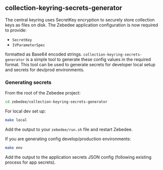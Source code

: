 ## collection-keyring-secrets-generator
The central keyring uses SecretKey encryption to securely store collection keys as files on disk. The Zebedee 
application configuration is now required to provide:
- `SecretKey` 
- `IVParameterSpec`

formatted as Base64 encoded strings. `collection-keyring-secrets-generator` is a simple tool to generate these config 
values in the required format. This tool can be used to generate secrets for developer local setup and secrets 
for dev/prod environments.

### Generating secrets
From the root of the Zebedee project:
```bash
cd zebedee/collection-keyring-secrets-generator
```
For local dev set up:
```bash
make local
```
Add the output to your `zebedee/run.sh` file and restart Zebedee.

If you are generating config develop/production environments: 
```bash
make env
```
Add the output to the application secrets JSON config (following existing process for app secrets).